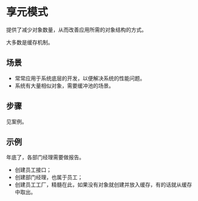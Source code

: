 # 享元模式

提供了减少对象数量，从而改善应用所需的对象结构的方式。

大多数是缓存机制。

## 场景
- 常常应用于系统底层的开发，以便解决系统的性能问题。
- 系统有大量相似对象，需要缓冲池的场景。

## 步骤
见案例。

## 示例

年底了，各部门经理需要做报告。
- 创建员工接口；
- 创建部门经理，也属于员工；
- 创建员工工厂，精髓在此，如果没有对象就创建并放入缓存，有的话就从缓存中取出。
